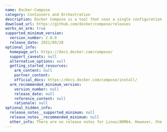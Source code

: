 ```yaml
---
name: Docker-Compose
category: Containers and Orchestration
description: Docker Compose is a tool that uses a single configuration file to define and run multi-container applications.
download_url: https://github.com/docker/compose/releases
works_on_arm: true
supported_minimum_version:
  version_number: 2.0.0
  release_date: 2021/09/28
optional_info:
  homepage_url: https://docs.docker.com/compose/
  support_caveats: null
  alternative_options: null
  getting_started_resources:
    arm_content: null
    partner_content:
    official_docs: https://docs.docker.com/compose/install/
  arm_recommended_minimum_version:
    version_number: null
    release_date: null
    reference_content: null
    rationale: null
optional_hidden_info:
  release_notes__supported_minimum: null
  release_notes__recommended_minimum: null
  other_info: There are no release notes for Linux/ARM64. However, the first docker compose binary for Linux/ARM64 is available in version 2.0.0 at GitHub releases [here](https://github.com/docker/compose/releases/tag/v2.0.0).
---
```

